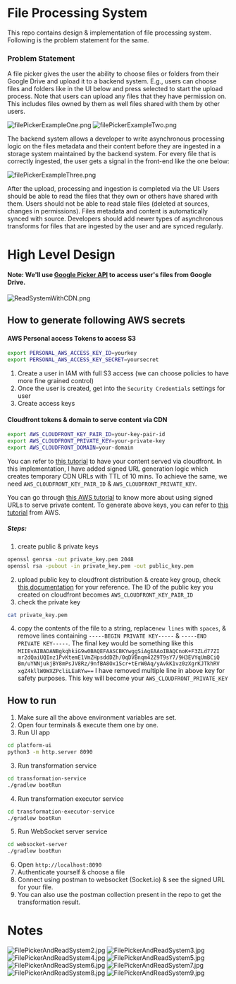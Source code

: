 # File Processing System
This repo contains design & implementation of file processing system.
Following is the problem statement for the same. 

### Problem Statement
A file picker gives the user the ability to choose files or folders from their Google Drive and upload it to a backend system. E.g., users can choose files and folders like in the UI below and press selected to start the upload process. Note that users can upload any files that they have permission on. This includes files owned by them as well files shared with them by other users.

![filePickerExampleOne.png](readme-assets/filePickerExampleOne.png)
![filePickerExampleTwo.png](readme-assets/filePickerExampleTwo.png)

The backend system allows a developer to write asynchronous processing logic on the files metadata and their content before they are ingested in a storage system maintained by the backend system. For every file that is correctly ingested, the user gets a signal in the front-end like the one below:

![filePickerExampleThree.png](readme-assets/filePickerExampleThree.png)

After the upload, processing and ingestion is completed via the UI:
Users should be able to read the files that they own or others have shared with them.
Users should not be able to read stale files (deleted at sources, changes in permissions). Files metadata and content is automatically synced with source.
Developers should add newer types of asynchronous transforms for files that are ingested by the user and are synced regularly.

# High Level Design
#### Note: We'll use [Google Picker API](https://developers.google.com/drive/picker/guides/overview) to access user's files from Google Drive.
![ReadSystemWithCDN.png](readme-assets/FileProcessingSystemCDN.png)

## How to generate following AWS secrets
#### AWS Personal access Tokens to access S3
```bash
export PERSONAL_AWS_ACCESS_KEY_ID=yourkey
export PERSONAL_AWS_ACCESS_KEY_SECRET=yoursecret
```
1. Create a user in IAM with full S3 access (we can choose policies to have more fine grained control)
2. Once the user is created, get into the `Security Credentials` settings for user
3. Create access keys

#### Cloudfront tokens & domain to serve content via CDN
```bash
export AWS_CLOUDFRONT_KEY_PAIR_ID=your-key-pair-id
export AWS_CLOUDFRONT_PRIVATE_KEY=your-private-key
export AWS_CLOUDFRONT_DOMAIN=your-domain
```
You can refer to [this tutorial](https://dev.to/aws-builders/setup-cloudfront-amazon-s3-to-deliver-objects-on-the-web-apps-securely-efficiently-2gnk) to have your content served via cloudfront. 
In this implementation, I have added signed URL generation logic which creates temporary CDN URLs with TTL of 10 mins. 
To achieve the same, we need `AWS_CLOUDFRONT_KEY_PAIR_ID` & `AWS_CLOUDFRONT_PRIVATE_KEY`.

You can go through [this AWS tutorial](https://docs.aws.amazon.com/AmazonCloudFront/latest/DeveloperGuide/PrivateContent.html) to know more about using signed URLs to serve private content. 
To generate above keys, you can refer to [this tutorial](https://docs.aws.amazon.com/AmazonCloudFront/latest/DeveloperGuide/private-content-trusted-signers.html#choosing-key-groups-or-AWS-accounts) from AWS. 

##### Steps:
1. create public & private keys
```bash
openssl genrsa -out private_key.pem 2048
openssl rsa -pubout -in private_key.pem -out public_key.pem
```
2. upload public key to cloudfront distribution & create key group, check [this documentation](https://docs.aws.amazon.com/AmazonCloudFront/latest/DeveloperGuide/private-content-trusted-signers.html#private-content-creating-cloudfront-key-pairs) for your reference.
The ID of the public key you created on cloudfront becomes `AWS_CLOUDFRONT_KEY_PAIR_ID`
3. check the private key
```bash
cat private_key.pem
```
4. copy the contents of the file to a string, replace`new lines` with `spaces`, & 
remove lines containing `-----BEGIN PRIVATE KEY-----` & `-----END PRIVATE KEY-----`.
The final key would be something like this `MIIEvAIBADANBgkqhkiG9w0BAQEFAASCBKYwggSiAgEAAoIBAQCnoK+F3ZLd77ZI mr2dQaiUQInz1PvKtemE1VmZHpsddDZh/0qDVBnqm42Z9T9sY7/9H3EVYqUmBCiQ Bm/uYNNjukjBY8mPsJV8Rz/9nfBA8Ox1Scr+tErW0Aq/yAvkK1vz0zXgrKJTkhRV xgZ4kllW0WXZPcliLEaRYw==`
I have removed multiple line in above key for safety purposes. This key will become your `AWS_CLOUDFRONT_PRIVATE_KEY`

## How to run
1. Make sure all the above environment variables are set. 
2. Open four terminals & execute them one by one.
2. Run UI app
```bash
cd platform-ui
python3 -m http.server 8090
```
3. Run transformation service
```bash
cd transformation-service
./gradlew bootRun
```
4. Run transformation executor service
```bash
cd transformation-executor-service
./gradlew bootRun
```
5. Run WebSocket server service
```bash
cd websocket-server
./gradlew bootRun
```
6. Open `http://localhost:8090`
7. Authenticate yourself & choose a file
8. Connect using postman to websocket (Socket.io) & see the signed URL for your file.
9. You can also use the postman collection present in the repo to get the transformation result.


# Notes
![FilePickerAndReadSystem2.jpg](readme-assets/FilePickerAndReadSystem2.jpg)
![FilePickerAndReadSystem3.jpg](readme-assets/FilePickerAndReadSystem3.jpg)
![FilePickerAndReadSystem4.jpg](readme-assets/FilePickerAndReadSystem4.jpg)
![FilePickerAndReadSystem5.jpg](readme-assets/FilePickerAndReadSystem5.jpg)
![FilePickerAndReadSystem6.jpg](readme-assets/FilePickerAndReadSystem6.jpg)
![FilePickerAndReadSystem7.jpg](readme-assets/FilePickerAndReadSystem7.jpg)
![FilePickerAndReadSystem8.jpg](readme-assets/FilePickerAndReadSystem8.jpg)
![FilePickerAndReadSystem9.jpg](readme-assets/FilePickerAndReadSystem9.jpg)